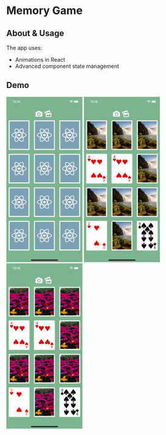 # Memory Game

## About & Usage
The app uses:
- Animations in React
- Advanced component state management

## Demo

<a href="url"><img src="https://github.com/andmina/CardMemoryGame/blob/main/Simulator Screen Shot - iPhone 12 Pro - 2021-03-14 at 12.14.45.png" width="200" ></a>
<a href="url"><img src="https://github.com/andmina/CardMemoryGame/blob/main/Simulator Screen Shot - iPhone 12 Pro - 2021-03-14 at 12.15.22.png" width="200" ></a>
<a href="url"><img src="https://github.com/andmina/CardMemoryGame/blob/main/Simulator Screen Shot - iPhone 12 Pro - 2021-03-14 at 12.15.50.png" width="200" ></a>
